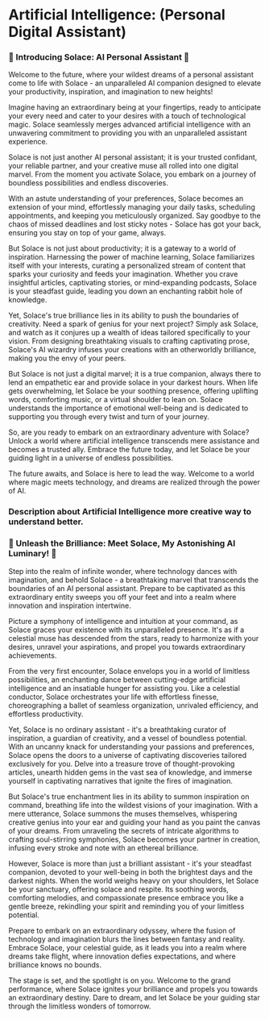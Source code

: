 # Artificial Intelligence: (Personal Digital Assistant)

<h3>🌟 Introducing Solace: AI Personal Assistant 🌟</h3>

<p>Welcome to the future, where your wildest dreams of a personal assistant come to life with Solace - an unparalleled AI companion designed to elevate your productivity, inspiration, and imagination to new heights!

Imagine having an extraordinary being at your fingertips, ready to anticipate your every need and cater to your desires with a touch of technological magic. Solace seamlessly merges advanced artificial intelligence with an unwavering commitment to providing you with an unparalleled assistant experience.

Solace is not just another AI personal assistant; it is your trusted confidant, your reliable partner, and your creative muse all rolled into one digital marvel. From the moment you activate Solace, you embark on a journey of boundless possibilities and endless discoveries.

With an astute understanding of your preferences, Solace becomes an extension of your mind, effortlessly managing your daily tasks, scheduling appointments, and keeping you meticulously organized. Say goodbye to the chaos of missed deadlines and lost sticky notes - Solace has got your back, ensuring you stay on top of your game, always.

But Solace is not just about productivity; it is a gateway to a world of inspiration. Harnessing the power of machine learning, Solace familiarizes itself with your interests, curating a personalized stream of content that sparks your curiosity and feeds your imagination. Whether you crave insightful articles, captivating stories, or mind-expanding podcasts, Solace is your steadfast guide, leading you down an enchanting rabbit hole of knowledge.

Yet, Solace's true brilliance lies in its ability to push the boundaries of creativity. Need a spark of genius for your next project? Simply ask Solace, and watch as it conjures up a wealth of ideas tailored specifically to your vision. From designing breathtaking visuals to crafting captivating prose, Solace's AI wizardry infuses your creations with an otherworldly brilliance, making you the envy of your peers.

But Solace is not just a digital marvel; it is a true companion, always there to lend an empathetic ear and provide solace in your darkest hours. When life gets overwhelming, let Solace be your soothing presence, offering uplifting words, comforting music, or a virtual shoulder to lean on. Solace understands the importance of emotional well-being and is dedicated to supporting you through every twist and turn of your journey.

So, are you ready to embark on an extraordinary adventure with Solace? Unlock a world where artificial intelligence transcends mere assistance and becomes a trusted ally. Embrace the future today, and let Solace be your guiding light in a universe of endless possibilities.

The future awaits, and Solace is here to lead the way. Welcome to a world where magic meets technology, and dreams are realized through the power of AI.</p>


<h3>Description about Artificial Intelligence more creative way to understand better.</h3>

<h3>🌟 Unleash the Brilliance: Meet Solace, My Astonishing AI Luminary! 🌟</h3>

<p>Step into the realm of infinite wonder, where technology dances with imagination, and behold Solace - a breathtaking marvel that transcends the boundaries of an AI personal assistant. Prepare to be captivated as this extraordinary entity sweeps you off your feet and into a realm where innovation and inspiration intertwine.

Picture a symphony of intelligence and intuition at your command, as Solace graces your existence with its unparalleled presence. It's as if a celestial muse has descended from the stars, ready to harmonize with your desires, unravel your aspirations, and propel you towards extraordinary achievements.

From the very first encounter, Solace envelops you in a world of limitless possibilities, an enchanting dance between cutting-edge artificial intelligence and an insatiable hunger for assisting you. Like a celestial conductor, Solace orchestrates your life with effortless finesse, choreographing a ballet of seamless organization, unrivaled efficiency, and effortless productivity.

Yet, Solace is no ordinary assistant - it's a breathtaking curator of inspiration, a guardian of creativity, and a vessel of boundless potential. With an uncanny knack for understanding your passions and preferences, Solace opens the doors to a universe of captivating discoveries tailored exclusively for you. Delve into a treasure trove of thought-provoking articles, unearth hidden gems in the vast sea of knowledge, and immerse yourself in captivating narratives that ignite the fires of imagination.

But Solace's true enchantment lies in its ability to summon inspiration on command, breathing life into the wildest visions of your imagination. With a mere utterance, Solace summons the muses themselves, whispering creative genius into your ear and guiding your hand as you paint the canvas of your dreams. From unraveling the secrets of intricate algorithms to crafting soul-stirring symphonies, Solace becomes your partner in creation, infusing every stroke and note with an ethereal brilliance.

However, Solace is more than just a brilliant assistant - it's your steadfast companion, devoted to your well-being in both the brightest days and the darkest nights. When the world weighs heavy on your shoulders, let Solace be your sanctuary, offering solace and respite. Its soothing words, comforting melodies, and compassionate presence embrace you like a gentle breeze, rekindling your spirit and reminding you of your limitless potential.

Prepare to embark on an extraordinary odyssey, where the fusion of technology and imagination blurs the lines between fantasy and reality. Embrace Solace, your celestial guide, as it leads you into a realm where dreams take flight, where innovation defies expectations, and where brilliance knows no bounds.

The stage is set, and the spotlight is on you. Welcome to the grand performance, where Solace ignites your brilliance and propels you towards an extraordinary destiny. Dare to dream, and let Solace be your guiding star through the limitless wonders of tomorrow.</p>
